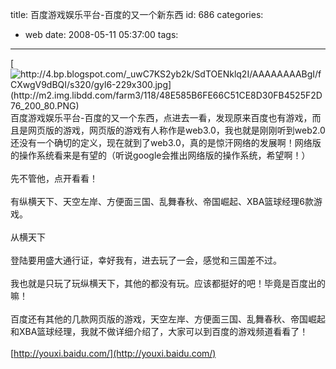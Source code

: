 title: 百度游戏娱乐平台-百度的又一个新东西
id: 686
categories:
  - web
date: 2008-05-11 05:37:00
tags:
---

[](http://4.bp.blogspot.com/_uwC7KS2yb2k/SdTOENklq2I/AAAAAAAABgI/fCXwgV9dBQI/s1600-h/gyl6-229x300.jpg)[![http://4.bp.blogspot.com/_uwC7KS2yb2k/SdTOENklq2I/AAAAAAAABgI/fCXwgV9dBQI/s320/gyl6-229x300.jpg](http://m2.img.libdd.com/farm3/118/48E585B6FE66C51CE8D30FB4525F2D76_200_80.PNG)</img>](http://4.bp.blogspot.com/_uwC7KS2yb2k/SdTOENklq2I/AAAAAAAABgI/fCXwgV9dBQI/s320/gyl6-229x300.jpg)
</br>百度游戏娱乐平台-百度的又一个东西，点进去一看，发现原来百度也有游戏，而且是网页版的游戏，网页版的游戏有人称作是web3.0，我也就是刚刚听到web2.0还没有一个确切的定义，现在就到了web3.0，真的是惊汗网络的发展啊！网络版的操作系统看来是有望的（听说google会推出网络版的操作系统，希望啊！）
</br>
</br>先不管他，点开看看！
</br>
</br>有纵横天下、天空左岸、方便面三国、乱舞春秋、帝国崛起、XBA篮球经理6款游戏。
</br>
</br>从横天下
</br>[](http://www.joypen.cn/wp-content/uploads/2008/04/gyl6.jpg)
</br>登陆要用盛大通行证，幸好我有，进去玩了一会，感觉和三国差不过。
</br>
</br>我也就是只玩了玩纵横天下，其他的都没有玩。应该都挺好的吧！毕竟是百度出的嘛！
</br>
</br>百度还有其他的几款网页版的游戏，天空左岸、方便面三国、乱舞春秋、帝国崛起和XBA篮球经理，我就不做详细介绍了，大家可以到百度的游戏频道看看了！
</br>
</br>[http://youxi.baidu.com/](http://youxi.baidu.com/)